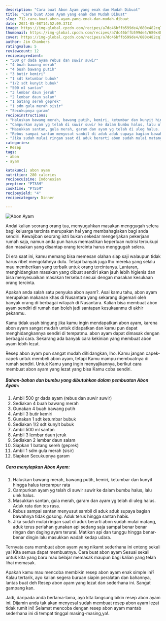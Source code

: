 ```yaml
---
description: "Cara buat Abon Ayam yang enak dan Mudah Dibuat"
title: "Cara buat Abon Ayam yang enak dan Mudah Dibuat"
slug: 712-cara-buat-abon-ayam-yang-enak-dan-mudah-dibuat
date: 2021-05-08T14:52:09.371Z
image: https://img-global.cpcdn.com/recipes/a7dc46bffb599de4/680x482cq70/abon-ayam-foto-resep-utama.jpg
thumbnail: https://img-global.cpcdn.com/recipes/a7dc46bffb599de4/680x482cq70/abon-ayam-foto-resep-utama.jpg
cover: https://img-global.cpcdn.com/recipes/a7dc46bffb599de4/680x482cq70/abon-ayam-foto-resep-utama.jpg
author: Jim Chambers
ratingvalue: 5
reviewcount: 12
recipeingredient:
- "500 gr dada ayam rebus dan suwir suwir"
- "4 buah bawang merah"
- "4 buah bawang putih"
- "3 butir kemiri"
- "1 sdt ketumbar bubuk"
- "1/2 sdt kunyit bubuk"
- "500 ml santan"
- "3 lembar daun jeruk"
- "2 lembar daun salam"
- "1 batang sereh geprek"
- "1 sdm gula merah sisir"
- "Secukupnya garam"
recipeinstructions:
- "Haluskan bawang merah, bawang putih, kemiri, ketumbar dan kunyit hingga halus tercampur rata"
- "Campurkan ayam yg telah di suwir suwir ke dalam bumbu halus, lalu ulek halus."
- "Masukkan santan, gula merah, garam dan ayam yg telah di uleg halus. Aduk rata dan tes rasa."
- "Rebus sampai santan menyusut sambil di aduk aduk supaya bagian bawahnya tidak gosong. Aduk terus hingga santan habis."
- "Jika sudah mulai ringan saat di aduk berarti abon sudah mulai matang, aduk terus perlahan gunakan api sedang saja sampai benar benar ringan dan daging ayam terurai. Matikan api dan tunggu hingga benar-benar dingin lalu masukkan wadah kedap udara."
categories:
- Resep
tags:
- abon
- ayam

katakunci: abon ayam 
nutrition: 280 calories
recipecuisine: Indonesian
preptime: "PT38M"
cooktime: "PT55M"
recipeyield: "4"
recipecategory: Dinner

---
```



![Abon Ayam](https://img-global.cpcdn.com/recipes/a7dc46bffb599de4/680x482cq70/abon-ayam-foto-resep-utama.jpg)

Andai kalian seorang orang tua, menyuguhkan masakan menggugah selera bagi keluarga tercinta merupakan hal yang membahagiakan bagi anda sendiri. Kewajiban seorang istri bukan sekedar mengerjakan pekerjaan rumah saja, namun anda pun harus memastikan keperluan nutrisi tercukupi dan masakan yang disantap orang tercinta harus menggugah selera.

Di era  saat ini, kamu memang bisa memesan olahan siap saji walaupun tidak harus ribet mengolahnya dulu. Tetapi banyak juga lho mereka yang selalu mau memberikan yang terbaik untuk orang tercintanya. Lantaran, menghidangkan masakan yang dibuat sendiri akan jauh lebih higienis dan bisa menyesuaikan masakan tersebut sesuai dengan masakan kesukaan orang tercinta. 



Apakah anda salah satu penyuka abon ayam?. Asal kamu tahu, abon ayam merupakan makanan khas di Nusantara yang sekarang digemari oleh banyak orang di berbagai wilayah di Nusantara. Kalian bisa membuat abon ayam sendiri di rumah dan boleh jadi santapan kesukaanmu di akhir pekanmu.

Kamu tidak usah bingung jika kamu ingin mendapatkan abon ayam, karena abon ayam sangat mudah untuk didapatkan dan kamu pun dapat menghidangkannya sendiri di tempatmu. abon ayam dapat dimasak dengan berbagai cara. Sekarang ada banyak cara kekinian yang membuat abon ayam lebih lezat.

Resep abon ayam pun sangat mudah dihidangkan, lho. Kamu jangan capek-capek untuk membeli abon ayam, tetapi Kamu mampu membuatnya di rumah sendiri. Untuk Kamu yang ingin menyajikannya, berikut cara membuat abon ayam yang lezat yang bisa Kamu coba sendiri.

<!--inarticleads1-->

##### Bahan-bahan dan bumbu yang dibutuhkan dalam pembuatan Abon Ayam:

1. Ambil 500 gr dada ayam (rebus dan suwir suwir)
1. Sediakan 4 buah bawang merah
1. Gunakan 4 buah bawang putih
1. Ambil 3 butir kemiri
1. Gunakan 1 sdt ketumbar bubuk
1. Sediakan 1/2 sdt kunyit bubuk
1. Ambil 500 ml santan
1. Ambil 3 lembar daun jeruk
1. Sediakan 2 lembar daun salam
1. Siapkan 1 batang sereh (geprek)
1. Ambil 1 sdm gula merah (sisir)
1. Siapkan Secukupnya garam




<!--inarticleads2-->

##### Cara menyiapkan Abon Ayam:

1. Haluskan bawang merah, bawang putih, kemiri, ketumbar dan kunyit hingga halus tercampur rata
1. Campurkan ayam yg telah di suwir suwir ke dalam bumbu halus, lalu ulek halus.
1. Masukkan santan, gula merah, garam dan ayam yg telah di uleg halus. Aduk rata dan tes rasa.
1. Rebus sampai santan menyusut sambil di aduk aduk supaya bagian bawahnya tidak gosong. Aduk terus hingga santan habis.
1. Jika sudah mulai ringan saat di aduk berarti abon sudah mulai matang, aduk terus perlahan gunakan api sedang saja sampai benar benar ringan dan daging ayam terurai. Matikan api dan tunggu hingga benar-benar dingin lalu masukkan wadah kedap udara.




Ternyata cara membuat abon ayam yang nikamt sederhana ini enteng sekali ya! Kita semua dapat membuatnya. Cara buat abon ayam Sesuai sekali untuk kita yang baru mau belajar memasak maupun bagi kalian yang telah lihai memasak.

Apakah kamu mau mencoba membikin resep abon ayam enak simple ini? Kalau tertarik, ayo kalian segera buruan siapin peralatan dan bahannya, lantas buat deh Resep abon ayam yang lezat dan sederhana ini. Sangat gampang kan. 

Jadi, daripada anda berlama-lama, ayo kita langsung bikin resep abon ayam ini. Dijamin anda tak akan menyesal sudah membuat resep abon ayam lezat tidak rumit ini! Selamat mencoba dengan resep abon ayam mantab sederhana ini di tempat tinggal masing-masing,ya!.

